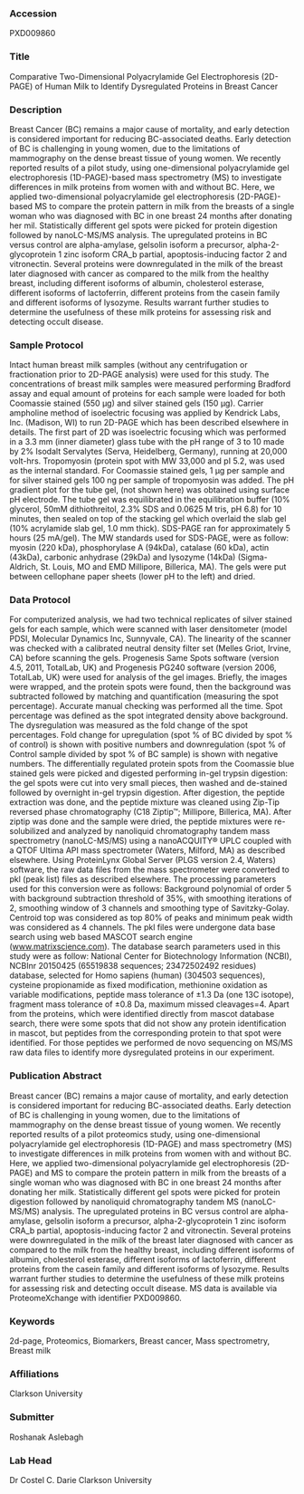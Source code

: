 ### Accession
PXD009860

### Title
Comparative Two-Dimensional Polyacrylamide Gel Electrophoresis (2D-PAGE) of Human Milk to Identify Dysregulated Proteins in Breast Cancer

### Description
Breast Cancer (BC) remains a major cause of mortality, and early detection is considered important for reducing BC-associated deaths. Early detection of BC is challenging in young women, due to the limitations of mammography on the dense breast tissue of young women. We recently reported results of a pilot study, using one-dimensional polyacrylamide gel electrophoresis (1D-PAGE)-based mass spectrometry (MS) to investigate differences in milk proteins from women with and without BC. Here, we applied two-dimensional polyacrylamide gel electrophoresis (2D-PAGE)-based MS to compare the protein pattern in milk from the breasts of a single woman who was diagnosed with BC in one breast 24 months after donating her mil. Statistically different gel spots were picked for protein digestion followed by nanoLC-MS/MS analysis. The upregulated proteins in BC versus control are alpha-amylase, gelsolin isoform a precursor, alpha-2-glycoprotein 1 zinc isoform CRA_b partial, apoptosis-inducing factor 2 and vitronectin. Several proteins were downregulated in the milk of the breast later diagnosed with cancer as compared to the milk from the healthy breast, including different isoforms of albumin, cholesterol esterase, different isoforms of lactoferrin, different proteins from the casein family and different isoforms of lysozyme. Results warrant further studies to determine the usefulness of these milk proteins for assessing risk and detecting occult disease.

### Sample Protocol
Intact human breast milk samples (without any centrifugation or fractionation prior to 2D-PAGE analysis) were used for this study. The concentrations of breast milk samples were measured performing Bradford assay and equal amount of proteins for each sample were loaded for both Coomassie stained (550 µg) and silver stained gels (150 µg). Carrier ampholine method of isoelectric focusing was applied by Kendrick Labs, Inc. (Madison, WI) to run 2D-PAGE which has been described elsewhere in details. The first part of 2D was isoelectric focusing which was performed in a 3.3 mm (inner diameter) glass tube with the pH range of 3 to 10 made by 2% Isodalt Servalytes (Serva, Heidelberg, Germany), running at 20,000 volt-hrs. Tropomyosin (protein spot with MW 33,000 and pI 5.2, was used as the internal standard. For Coomassie stained gels, 1 µg per sample and for silver stained gels 100 ng per sample of tropomyosin was added. The pH gradient plot for the tube gel, (not shown here) was obtained using surface pH electrode. The tube gel was equilibrated in the equilibration buffer (10% glycerol, 50mM dithiothreitol, 2.3% SDS and 0.0625 M tris, pH 6.8) for 10 minutes, then sealed on top of the stacking gel which overlaid the slab gel (10% acrylamide slab gel, 1.0 mm thick). SDS-PAGE ran for approximately 5 hours (25 mA/gel). The MW standards used for SDS-PAGE, were as follow: myosin (220 kDa), phosphorylase A (94kDa), catalase (60 kDa), actin (43kDa), carbonic anhydrase (29kDa) and lysozyme (14kDa) (Sigma-Aldrich, St. Louis, MO and EMD Millipore, Billerica, MA). The gels were put between cellophane paper sheets (lower pH to the left) and dried.

### Data Protocol
For computerized analysis, we had two technical replicates of silver stained gels for each sample, which were scanned with laser densitometer (model PDSI, Molecular Dynamics Inc, Sunnyvale, CA). The linearity of the scanner was checked with a calibrated neutral density filter set (Melles Griot, Irvine, CA) before scanning the gels. Progenesis Same Spots software (version 4.5, 2011, TotalLab, UK) and Progenesis PG240 software (version 2006, TotalLab, UK) were used for analysis of the gel images. Briefly, the images were wrapped, and the protein spots were found, then the background was subtracted followed by matching and quantification (measuring the spot percentage). Accurate manual checking was performed all the time. Spot percentage was defined as the spot integrated density above background. The dysregulation was measured as the fold change of the spot percentages. Fold change for upregulation (spot % of BC divided by spot % of control) is shown with positive numbers and downregulation (spot % of Control sample divided by spot % of BC sample) is shown with negative numbers. The differentially regulated protein spots from the Coomassie blue stained gels were picked and digested performing in-gel trypsin digestion: the gel spots were cut into very small pieces, then washed and de-stained followed by overnight in-gel trypsin digestion. After digestion, the peptide extraction was done, and the peptide mixture was cleaned using Zip-Tip reversed phase chromatography (C18 Ziptip™; Millipore, Billerica, MA). After ziptip was done and the sample were dried, the peptide mixtures were re-solubilized and analyzed by nanoliquid chromatography tandem mass spectrometry (nanoLC-MS/MS) using a nanoACQUITY® UPLC coupled with a QTOF Ultima API mass spectrometer (Waters, Milford, MA) as described elsewhere. Using ProteinLynx Global Server (PLGS version 2.4, Waters) software, the raw data files from the mass spectrometer were converted to pkl (peak list) files as described elsewhere. The processing parameters used for this conversion were as follows: Background polynomial of order 5 with background subtraction threshold of 35%, with smoothing iterations of 2, smoothing window of 3 channels and smoothing type of Savitzky-Golay. Centroid top was considered as top 80% of peaks and minimum peak width was considered as 4 channels. The pkl files were undergone data base search using web based MASCOT search engine (www.matrixscience.com). The database search parameters used in this study were as follow: National Center for Biotechnology Information (NCBI), NCBInr 20150425 (65519838 sequences; 23472502492 residues) database, selected for Homo sapiens (human) (304503 sequences), cysteine propionamide as fixed modification, methionine oxidation as variable modifications, peptide mass tolerance of ±1.3 Da (one 13C isotope), fragment mass tolerance of ±0.8 Da, maximum missed cleavages=4. Apart from the proteins, which were identified directly from mascot database search, there were some spots that did not show any protein identification in mascot, but peptides from the corresponding protein to that spot were identified. For those peptides we performed de novo sequencing on MS/MS raw data files to identify more dysregulated proteins in our experiment.

### Publication Abstract
Breast cancer (BC) remains a major cause of mortality, and early detection is considered important for reducing BC-associated deaths. Early detection of BC is challenging in young women, due to the limitations of mammography on the dense breast tissue of young women. We recently reported results of a pilot proteomics study, using one-dimensional polyacrylamide gel electrophoresis (1D-PAGE) and mass spectrometry (MS) to investigate differences in milk proteins from women with and without BC. Here, we applied two-dimensional polyacrylamide gel electrophoresis (2D-PAGE) and MS to compare the protein pattern in milk from the breasts of a single woman who was diagnosed with BC in one breast 24 months after donating her milk. Statistically different gel spots were picked for protein digestion followed by nanoliquid chromatography tandem MS (nanoLC-MS/MS) analysis. The upregulated proteins in BC versus control are alpha-amylase, gelsolin isoform a precursor, alpha-2-glycoprotein 1 zinc isoform CRA_b partial, apoptosis-inducing factor 2 and vitronectin. Several proteins were downregulated in the milk of the breast later diagnosed with cancer as compared to the milk from the healthy breast, including different isoforms of albumin, cholesterol esterase, different isoforms of lactoferrin, different proteins from the casein family and different isoforms of lysozyme. Results warrant further studies to determine the usefulness of these milk proteins for assessing risk and detecting occult disease. MS data is available via ProteomeXchange with identifier PXD009860.

### Keywords
2d-page, Proteomics, Biomarkers, Breast cancer, Mass spectrometry, Breast milk

### Affiliations
Clarkson University

### Submitter
Roshanak Aslebagh

### Lab Head
Dr Costel C. Darie
Clarkson University


